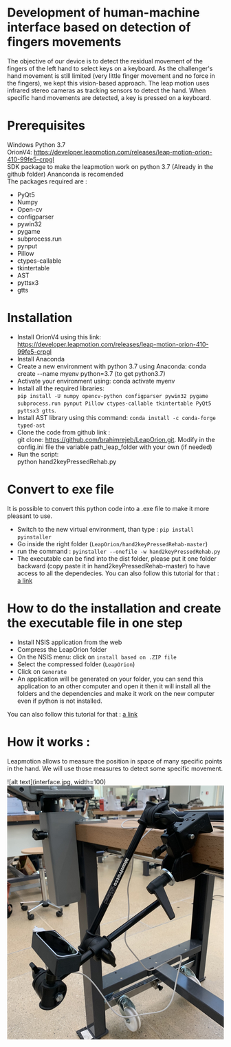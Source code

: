 # Development of human-machine interface based on detection of fingers movements

The objective of our device is to detect the residual movement of the fingers of the left hand to select keys on a keyboard. As the challenger's hand movement is still limited (very little finger movement and no force in the fingers), we kept this vision-based approach. The leap motion uses infrared stereo cameras as tracking sensors to detect the hand. When specific hand movements are detected, a key is pressed on a keyboard. 

# Prerequisites

Windows
Python 3.7  
OrionV4: https://developer.leapmotion.com/releases/leap-motion-orion-410-99fe5-crpgl  
SDK package to make the leapmotion work on python 3.7 (Already in the github folder) 
Ananconda is recomended  
The packages required are :  
- PyQt5 
- Numpy
- Open-cv
- configparser
- pywin32
- pygame
- subprocess.run
- pynput
- Pillow
- ctypes-callable
- tkintertable
- AST
- pyttsx3
- gtts

# Installation
- Install OrionV4 using this link: https://developer.leapmotion.com/releases/leap-motion-orion-410-99fe5-crpgl  
- Install Anaconda
- Create a new environment with python 3.7 using Anaconda: conda create --name myenv python=3.7 (to get python3.7)  
- Activate your environment using: conda activate myenv  
- Install all the required libraries:  
`pip install -U numpy opencv-python configparser pywin32 pygame subprocess.run pynput Pillow ctypes-callable tkintertable PyQt5 pyttsx3 gtts`.  
- Install AST library using this command:
`conda install -c conda-forge typed-ast`
- Clone the code from github link :  
git clone: https://github.com/brahimrejeb/LeapOrion.git. 
Modify in the config.ini file the variable path_leap_folder with your own (if needed)  
- Run the script:  
python hand2keyPressedRehab.py  
# Convert to exe file

It is possible to convert this python code into a .exe file to make it more pleasant to use. 
- Switch to the new virtual environment, than type : 
`pip install pyinstaller`
- Go inside the right folder (`LeapOrion/hand2keyPressedRehab-master`)
- run the command : `pyinstaller --onefile -w hand2keyPressedRehab.py`
- The executable can be find into the dist folder, please put it one folder backward (copy paste it in hand2keyPressedRehab-master) to have access to all the dependecies. 
You can also follow this tutorial for that : [a link](https://www.youtube.com/watch?v=UZX5kH72Yx4)
# How to do the installation and create the executable file in one step 
- Install NSIS application from the web 
- Compress the LeapOrion folder
- On the NSIS menu: click on `install based on .ZIP file`
- Select the compressed folder (`LeapOrion`)
- Click on `Generate`
- An application will be generated on your folder, you can send this application to an other computer and open it then it will install all the folders and the dependencies and make it work on the new computer even if python is not installed. 

You can also follow this tutorial for that : [a link](https://www.youtube.com/watch?v=UZX5kH72Yx4)
# How it works :  
Leapmotion allows to measure the position in space of many specific points in the hand. We will use those measures to detect some specific movement. 

![alt text](interface.jpg, width=100)
![alt text](device.jpg)
